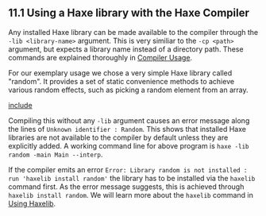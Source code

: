 ## 11.1 Using a Haxe library with the Haxe Compiler

Any installed Haxe library can be made available to the compiler through the `-lib <library-name>` argument. This is very similiar to the `-cp <path>` argument, but expects a library name instead of a directory path. These commands are explained thoroughly in [Compiler Usage](compiler-usage.md).

For our exemplary usage we chose a very simple Haxe library called "random". It provides a set of static convenience methods to achieve various random effects, such as picking a random element from an array.

[include](assets/HaxelibRandom.hx)

Compiling this without any `-lib` argument causes an error message along the lines of `Unknown identifier : Random`. This shows that installed Haxe libraries are not available to the compiler by default unless they are explicitly added. A working command line for above program is `haxe -lib random -main Main --interp`.

If the compiler emits an error `Error: Library random is not installed : run 'haxelib install random'` the library has to be installed via the `haxelib` command first. As the error message suggests, this is achieved through `haxelib install random`. We will learn more about the `haxelib` command in [Using Haxelib](haxelib-using.md).
